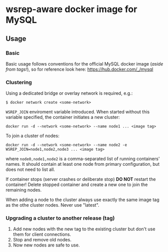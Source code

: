 # wsrep-aware docker image for MySQL

## Usage

### Basic
Basic usage follows conventions for the official MySQL docker image (*aside from tags!*), so for reference look here: https://hub.docker.com/_/mysql

### Clustering
Using a dedicated bridge or overlay network is required, e.g.:
```
$ docker network create <some-network>
```

`WSREP_JOIN` enviroment variable introduced. When started without this variable specified, the container initiates a new cluster:
```
docker run -d --network <some-network> --name node1 ... <image tag>
```
To join a cluster of nodes:
```
docker run -d --network <some-network> --name node2 -e WSREP_JOIN=node1,node2,node3 ... <image tag>
```
where `node0,node1,node2` is a comma-separated list of running containers' names. It should contain at least one node from primary configuration, but does not need to list all.

If container stops (server crashes or deliberate stop) **DO NOT** restart the container! Delete stopped container and create a new one to join the remaining nodes.

When adding a node to the cluster always use exactly the same image tag as the othe cluster nodes. Never use "latest".

### Upgrading a cluster to another release (tag)

 1. Add new nodes with the new tag to the existing cluster but don't use them for client connections.
 2. Stop and remove old nodes.
 3. Now new nodes are safe to use.

